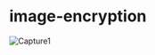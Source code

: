 # image-encryption
![Capture1](https://github.com/AMANKUMAR22MCA/image-encryption/assets/126316303/b6e26369-8cc4-4b8c-a364-fab7af101511)


